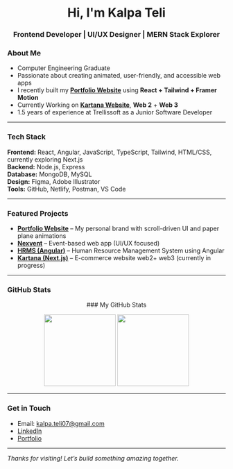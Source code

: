 <h1 align="center">Hi, I'm Kalpa Teli</h1>
<h3 align="center">Frontend Developer | UI/UX Designer | MERN Stack Explorer</h3>

### About Me

- Computer Engineering Graduate  
- Passionate about creating animated, user-friendly, and accessible web apps  
- I recently built my [**Portfolio Website**](https://kalpateli07.netlify.app/) using **React + Tailwind + Framer Motion**  
- Currently Working on [**Kartana Website**](https://github.com/Kalpa07/Kartana), **Web 2** + **Web 3**  
- 1.5 years of experience at Trellissoft as a Junior Software Developer  

---

### Tech Stack

**Frontend:** React, Angular, JavaScript, TypeScript, Tailwind, HTML/CSS, currently exploring Next.js  
**Backend:** Node.js, Express  
**Database:** MongoDB, MySQL  
**Design:** Figma, Adobe Illustrator  
**Tools:** GitHub, Netlify, Postman, VS Code

---

### Featured Projects

- [**Portfolio Website**](https://kalpateli07.netlify.app/) – My personal brand with scroll-driven UI and paper plane animations  
- [**Nexvent**](https://github.com/Kalpa07/Nexvent) – Event-based web app (UI/UX focused)  
- [**HRMS (Angular)**](https://github.com/Kalpa07/Angular-Practice) – Human Resource Management System using Angular
- [**Kartana (Next.js)**](https://github.com/Kalpa07/Kartana) – E-commerce website web2+ web3 (currently in progress)
  
---

### GitHub Stats

<p align="center">
### My GitHub Stats


<p align="center">
  <img src="https://github-readme-streak-stats.herokuapp.com/?user=Kalpa07&theme=react" height="165"/>
  <img src="https://github-readme-stats.vercel.app/api/top-langs/?username=Kalpa07&layout=compact&theme=react" height="165" />
</p>

---

### Get in Touch

- Email: [kalpa.teli07@gmail.com](mailto:kalpa.teli07@gmail.com)  
- [LinkedIn](https://www.linkedin.com/in/kalpa-teli-4b3489204/)  
- [Portfolio](https://kalpateli07.netlify.app/)  

---

_Thanks for visiting! Let’s build something amazing together._

